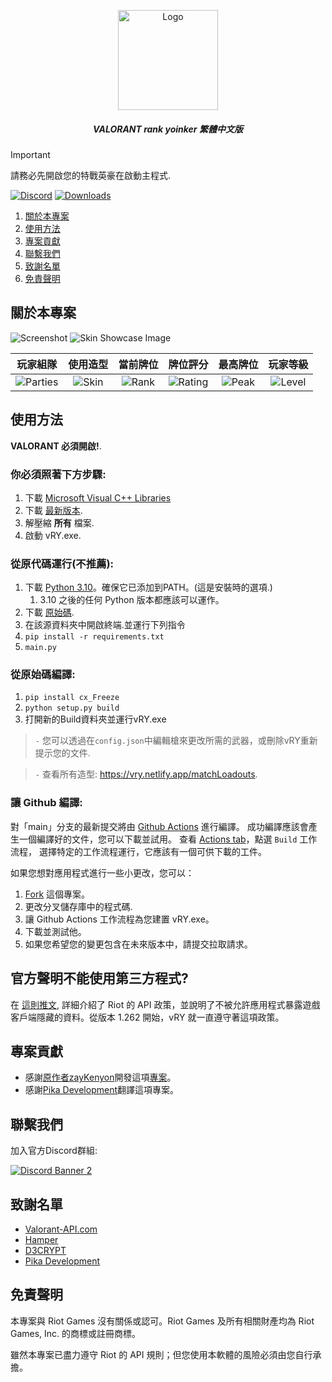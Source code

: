 <p align="center">
    <a href="https://github.com/isaacKenyon/valorant-rank-yoinker/">
        <img src="assets/Logo.png" alt="Logo" width="160" height="160">
    </a>
<h5 align="center"> VALORANT rank yoinker 繁體中文版</h5>

> [!IMPORTANT]
> 請務必先開啟您的特戰英豪在啟動主程式.

[![Discord][discord-shield]][discord-url]
[![Downloads][downloads-shield]][downloads-url]
    
 
  <ol>
    <li><a href="#關於本專案">關於本專案</a></li>
    <li><a href="#使用方法">使用方法</a></li>
    <li><a href="#貢獻">專案貢獻</a></li>
    <li><a href="#聯繫我們">聯繫我們</a></li>
    <li><a href="#致謝名單">致謝名單</a></li>
    <li><a href="#免責聲明">免責聲明</a></li>
  </ol>

    
## 關於本專案

 ![Screenshot](assets/Example.png)
 ![Skin Showcase Image](assets/SkinShowcase.png)

|玩家組隊|使用造型|當前牌位|牌位評分|最高牌位|玩家等級|
|:---:|:---:|:---:|:---:|:---:|:---:|
|![Parties](assets/Party.png)|![Skin](assets/Skin.png)|![Rank](assets/Rank.png)|![Rating](assets/Rating.png)|![Peak](assets/PeakRank.png)|![Level](assets/Level.png)|
    

## 使用方法
 **VALORANT 必須開啟!**.

### 你必須照著下方步驟:

1) 下載 [Microsoft Visual C++ Libraries](https://github.com/abbodi1406/vcredist/releases)
2) 下載 [最新版本](https://github.com/killer910903/VALORANT-rank-yoinker/releases/tag/2.60).
3) 解壓縮 **所有** 檔案.
4) 啟動 vRY.exe.

### 從原代碼運行(不推薦):

1) 下載 [Python 3.10](https://www.python.org/downloads/release/python-3100/)。確保它已添加到PATH。(這是安裝時的選項.)
   1) 3.10 之後的任何 Python 版本都應該可以運作。
2) 下載 [原始碼]([https://github.com/isaacKenyon/VALORANT-rank-yoinker/archive/refs/heads/main.zip](https://github.com/killer910903/VALORANT-rank-yoinker/archive/refs/heads/main.zip)).
3) 在該源資料夾中開啟終端.並運行下列指令
4) `pip install -r requirements.txt`
5) `main.py`

### 從原始碼編譯:

1) `pip install cx_Freeze`
2) `python setup.py build`
3)  打開新的Build資料夾並運行vRY.exe

> `-` 您可以透過在`config.json`中編輯槍來更改所需的武器，或刪除vRY重新提示您的文件.

> `-` 查看所有造型: <https://vry.netlify.app/matchLoadouts>.

<!-- 待完成 -->

### 讓 Github 編譯:

對「main」分支的最新提交將由 [Github Actions](https://github.com/isaacKenyon/VALORANT-rank-yoinker/actions) 進行編譯。
成功編譯應該會產生一個編譯好的文件，您可以下載並試用。
查看 [Actions tab](https://github.com/isaacKenyon/VALORANT-rank-yoinker/actions)，點選 `Build` 工作流程， 
選擇特定的工作流程運行，它應該有一個可供下載的工件。 

如果您想對應用程式進行一些小更改，您可以：
1) [Fork](https://github.com/isaacKenyon/VALORANT-rank-yoinker/fork) 這個專案。
2) 更改分叉儲存庫中的程式碼.
3) 讓 Github Actions 工作流程為您建置 vRY.exe。
4) 下載並測試他。
5) 如果您希望您的變更包含在未來版本中，請提交拉取請求。

## 官方聲明不能使用第三方程式?

 在 [這則推文](https://twitter.com/PlayVALORANT/status/1539728676815642624), 詳細介紹了 Riot 的 API 政策，並說明了不被允許應用程式暴露遊戲客戶端隱藏的資料。從版本 1.262 開始，vRY 就一直遵守著這項政策。
## 專案貢獻

 - 感謝[原作者zayKenyon](https://github.com/zayKenyon)開發這項[專案](https://github.com/zayKenyon/VALORANT-rank-yoinker)。
 - 感謝[Pika Development](https://discord.gg/rtsWs2UWX8)翻譯這項專案。
 
## 聯繫我們 

 加入官方Discord群組:         
 
[![Discord Banner 2][discord-banner]][discord-url]

## 致謝名單

 - [Valorant-API.com](https://valorant-api.com/)
 - [Hamper](https://hamper.dev/)
 - [D3CRYPT](https://d3crypt360.pages.dev/)
 - [Pika Development](https://discord.gg/rtsWs2UWX8)
 
## 免責聲明

 本專案與 Riot Games 沒有關係或認可。Riot Games 及所有相關財產均為 Riot Games, Inc. 的商標或註冊商標。
    
 雖然本專案已盡力遵守 Riot 的 API 規則；但您使用本軟體的風險必須由您自行承擔。

<!-- 待完成 -->
[discord-shield]: https://img.shields.io/discord/872101595037446144?color=7289da&label=Support&logo=discord&logoColor=7289da&style=for-the-badge
[discord-url]: https://discord.gg/HeTKed64Ka
[discord-banner]: https://discordapp.com/api/guilds/872101595037446144/widget.png?style=banner1

[downloads-shield]: https://img.shields.io/github/downloads/zayKenyon/VALORANT-rank-yoinker/total?style=for-the-badge&logo=github
[downloads-url]: https://github.com/killer910903/VALORANT-rank-yoinker/releases/tag/2.60

